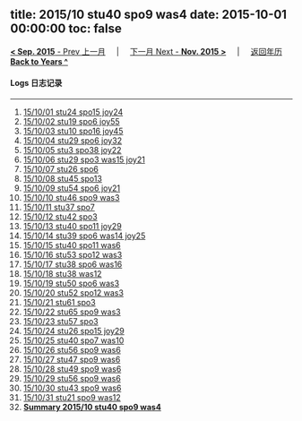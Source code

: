 title: 2015/10 stu40 spo9 was4
date: 2015-10-01 00:00:00
toc: false
---
[**< Sep. 2015** - Prev 上一月](/lifelogs/2015/09/index.html) &nbsp; &nbsp; | &nbsp; &nbsp; [下一月 Next - **Nov. 2015 >**](/lifelogs/2015/11/index.html) &nbsp; &nbsp; |  &nbsp; &nbsp; [返回年历 **Back to Years ^**](/pages/lifelogs/)
<br/>
#### Logs 日志记录
---
1. [15/10/01 stu24 spo15 joy24](/lifelogs/2015/10/d01.html)
2. [15/10/02 stu19 spo6 joy55](/lifelogs/2015/10/d02.html)
3. [15/10/03 stu10 spo16 joy45](/lifelogs/2015/10/d03.html)
4. [15/10/04 stu29 spo6 joy32](/lifelogs/2015/10/d04.html)
5. [15/10/05 stu3 spo38 joy22](/lifelogs/2015/10/d05.html)
6. [15/10/06 stu29 spo3 was15 joy21](/lifelogs/2015/10/d06.html)
7. [15/10/07 stu26 spo6](/lifelogs/2015/10/d07.html)
8. [15/10/08 stu45 spo13](/lifelogs/2015/10/d08.html)
9. [15/10/09 stu54 spo6 joy21](/lifelogs/2015/10/d09.html)
10. [15/10/10 stu46 spo9 was3](/lifelogs/2015/10/d10.html)
11. [15/10/11 stu37 spo7](/lifelogs/2015/10/d11.html)
12. [15/10/12 stu42 spo3](/lifelogs/2015/10/d12.html)
13. [15/10/13 stu40 spo11 joy29](/lifelogs/2015/10/d13.html)
14. [15/10/14 stu39 spo6 was14 joy25](/lifelogs/2015/10/d14.html)
15. [15/10/15 stu40 spo11 was6](/lifelogs/2015/10/d15.html)
16. [15/10/16 stu53 spo12 was3](/lifelogs/2015/10/d16.html)
17. [15/10/17 stu38 spo6 was16](/lifelogs/2015/10/d17.html)
18. [15/10/18 stu38 was12](/lifelogs/2015/10/d18.html)
19. [15/10/19 stu50 spo6 was3](/lifelogs/2015/10/d19.html)
20. [15/10/20 stu52 spo12 was3](/lifelogs/2015/10/d20.html)
21. [15/10/21 stu61 spo3](/lifelogs/2015/10/d21.html)
22. [15/10/22 stu65 spo9 was3](/lifelogs/2015/10/d22.html)
23. [15/10/23 stu57 spo3](/lifelogs/2015/10/d23.html)
24. [15/10/24 stu26 spo15 joy29](/lifelogs/2015/10/d24.html)
25. [15/10/25 stu40 spo7 was10](/lifelogs/2015/10/d25.html)
26. [15/10/26 stu56 spo9 was6](/lifelogs/2015/10/d26.html)
27. [15/10/27 stu47 spo9 was6](/lifelogs/2015/10/d27.html)
28. [15/10/28 stu49 spo9 was6](/lifelogs/2015/10/d28.html)
29. [15/10/29 stu56 spo9 was6](/lifelogs/2015/10/d29.html)
30. [15/10/30 stu43 spo9 was6](/lifelogs/2015/10/d30.html)
31. [15/10/31 stu21 spo9 was12](/lifelogs/2015/10/d31.html)
32. [**Summary 2015/10 stu40 spo9 was4**](/lifelogs/2015/10/time_stat.html)
